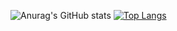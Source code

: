 ![Anurag's GitHub stats](https://github-readme-stats.vercel.app/api?username=fallra1n&show_icons=true)
[![Top Langs](https://github-readme-stats.vercel.app/api/top-langs/?username=fallra1n)](https://github.com/anuraghazra/github-readme-stats)
